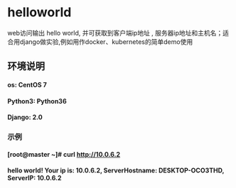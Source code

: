 # helloworld
web访问输出 hello world, 并可获取到客户端ip地址 , 服务器ip地址和主机名；适合用django做实验,例如用作docker、kubernetes的简单demo使用

## 环境说明
#### os: CentOS 7
#### Python3: Python36
#### Django: 2.0

### 示例
#### [root@master ~]# curl http://10.0.6.2
#### hello world! Your ip is: 10.0.6.2, ServerHostname: DESKTOP-OCO3THD, ServerIP: 10.0.6.2

